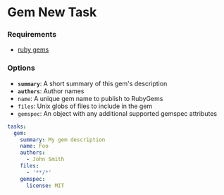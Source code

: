 # Gem New Task

### Requirements
* [ruby gems](https://github.com/rubygems/rubygems)

### Options
* __`summary`__: A short summary of this gem's description
* __`authors`__: Author names
* `name`: A unique gem name to publish to RubyGems
* `files`: Unix globs of files to include in the gem
* `gemspec`: An object with any additional supported gemspec attributes

```yaml
tasks:
  gem:
    summary: My gem description
    name: Foo
    authors:
      - John Smith
    files:
      - '**/*'
    gemspec:
      license: MIT
```
